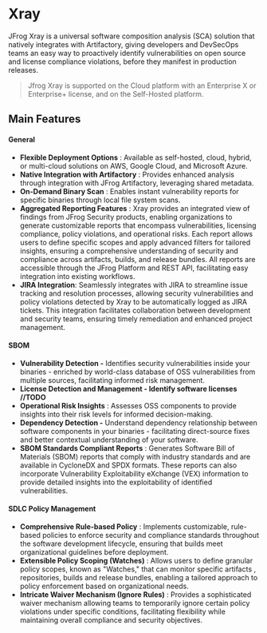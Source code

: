 # Xray

JFrog Xray is a universal software composition analysis (SCA) solution that natively integrates with Artifactory, giving developers and DevSecOps teams an easy way to proactively identify vulnerabilities on open source and license compliance violations, before they manifest in production releases.

> Jfrog Xray is supported on the Cloud platform with an Enterprise X or Enterprise+ license, and on the Self-Hosted platform.

## Main Features

#### General

* **Flexible Deployment Options** : Available as self-hosted, cloud, hybrid, or multi-cloud solutions on AWS, Google Cloud, and Microsoft Azure.
* **Native Integration with Artifactory** : Provides enhanced analysis through integration with JFrog Artifactory, leveraging shared metadata.
* **On-Demand Binary Scan** : Enables instant vulnerability reports for specific binaries through local file system scans.
* **Aggregated Reporting Features** : Xray provides an integrated view of findings from JFrog Security products, enabling organizations to generate customizable reports that encompass vulnerabilities, licensing compliance, policy violations, and operational risks. Each report allows users to define specific scopes and apply advanced filters for tailored insights, ensuring a comprehensive understanding of security and compliance across artifacts, builds, and release bundles. All reports are accessible through the JFrog Platform and REST API, facilitating easy integration into existing workflows.
* **JIRA Integration**: Seamlessly integrates with JIRA to streamline issue tracking and resolution processes, allowing security vulnerabilities and policy violations detected by Xray to be automatically logged as JIRA tickets. This integration facilitates collaboration between development and security teams, ensuring timely remediation and enhanced project management.

#### SBOM

* **Vulnerability Detection -** Identifies security vulnerabilities inside your binaries - enriched by world-class database of OSS vulnerabilities from multiple sources, facilitating informed risk management.
* **License Detection and Management - Identify software licenses //TODO**
* **Operational Risk Insights** : Assesses OSS components to provide insights into their risk levels for informed decision-making.
* **Dependency Detection -** Understand dependency relationship between software components in your binaries - facilitating direct-source fixes and better contextual understanding of your software.
* **SBOM Standards Compliant Reports** : Generates Software Bill of Materials (SBOM) reports that comply with industry standards and are available in CycloneDX and SPDX formats. These reports can also incorporate Vulnerability Exploitability eXchange (VEX) information to provide detailed insights into the exploitability of identified vulnerabilities.

#### SDLC Policy Management

* **Comprehensive Rule-based Policy** : Implements customizable, rule-based policies to enforce security and compliance standards throughout the software development lifecycle, ensuring that builds meet organizational guidelines before deployment.
* **Extensible Policy Scoping (Watches)** : Allows users to define granular policy scopes, known as "Watches," that can monitor specific artifacts , repositories, builds and release bundles, enabling a tailored approach to policy enforcement based on organizational needs.
* **Intricate Waiver Mechanism (Ignore Rules)** : Provides a sophisticated waiver mechanism allowing teams to temporarily ignore certain policy violations under specific conditions, facilitating flexibility while maintaining overall compliance and security objectives.
